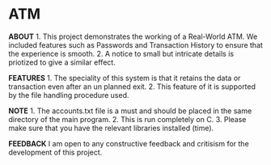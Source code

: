 # ATM

**ABOUT**
    1. This project demonstrates the working of a Real-World ATM. We included features such as Passwords and Transaction History to ensure that the experience is smooth.
    2. A notice to small but intricate details is priotized to give a similar effect.

**FEATURES**
    1. The speciality of this system is that it retains the data or transaction even after an un planned exit.
    2. This feature of it is supported by the file handling procedure used.

**NOTE**
    1. The accounts.txt file is a must and should be placed in the same directory of the main program.
    2. This is run completely on C. 
    3. Please make sure that you have the relevant libraries installed (time).

**FEEDBACK**
I am open to any constructive feedback and critisism for the development of this project.


